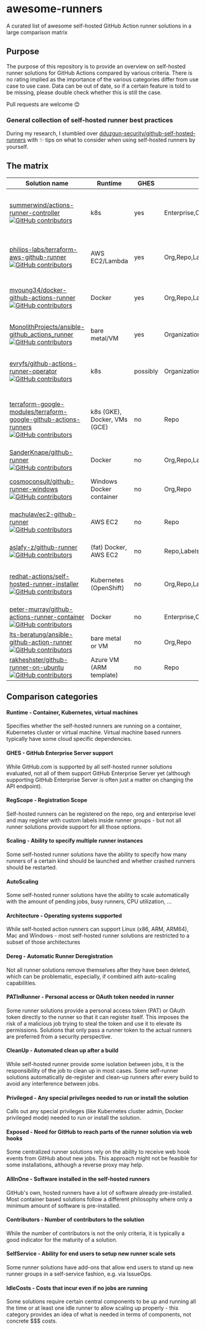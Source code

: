 # awesome-runners
A curated list of awesome self-hosted GitHub Action runner solutions in a large comparison matrix

## Purpose

The purpose of this repository is to provide an overview on self-hosted runner solutions for GitHub Actions compared by various criteria. There is no rating implied as the importance of the various categories differ from use case to use case.
Data can be out of date, so if a certain feature is told to be missing, please double check whether this is still the case.

Pull requests are welcome :blush:

### General collection of self-hosted runner best practices

During my research, I stumbled over [dduzgun-security/github-self-hosted-runners](https://github.com/dduzgun-security/github-self-hosted-runners) with :sparkles: tips on what to consider when using self-hosted runners by yourself.

## The matrix

| Solution name                                                                       | Runtime                       | GHES     | RegScope                                | Scaling                                    | AutoScaling                                             | Architecture           | Dereg                    | PATInRunner | CleanUp         | Privileged                        | Exposed                            | AllInOne                          | SelfService                      | IdleCosts                                                                 |
|-------------------------------------------------------------------------------------|-------------------------------|----------|-----------------------------------------|--------------------------------------------|---------------------------------------------------------|------------------------|--------------------------|-------------|-----------------|-----------------------------------|------------------------------------|-----------------------------------|----------------------------------|---------------------------------------------------------------------------|
| [summerwind/actions-runner-controller](https://github.com/summerwind/actions-runner-controller) [![GitHub contributors](https://img.shields.io/github/contributors/summerwind/actions-runner-controller.svg)](https://github.com/summerwind/actions-runner-controller/graphs/contributors/)                            | k8s                           | yes      | Enterprise,Org,Repo,Labels,RunnerGroups | yes (k8s manifests and dynamic scaling)    | pending+running jobs or percentage runners already busy | x86, AMD64, ARM, ARM64 | yes                      | no          | yes (ephemeral) | yes (install time, optional DInD) | no                                 | no                                | yes (IssueOps project available) | actions-runner controller + at least one pod per org runner               |
| [philips-labs/terraform-aws-github-runner](https://github.com/philips-labs/terraform-aws-github-runner) [![GitHub contributors](https://img.shields.io/github/contributors/philips-labs/terraform-aws-github-runner.svg)](https://github.com/philips-labs/terraform-aws-github-runner/graphs/contributors/)                        | AWS EC2/Lambda                | yes      | Org,Repo,Labels,RunnerGroups            | yes (Terraform config and dynamic scaling) | pending jobs in org/repo                                | x86, AMD64, ARM, ARM64 | yes                      | no          | no              | no                                | yes (GitHub check_run events)      | yes (at least intended this way)  | yes (IssueOps project available) | no (only Lambdas, KMS, queue service, API gateway)                        |
| [myoung34/docker-github-actions-runner](https://github.com/myoung34/docker-github-actions-runner) [![GitHub contributors](https://img.shields.io/github/contributors/myoung34/docker-github-actions-runner.svg)](https://github.com/myoung34/docker-github-actions-runner/graphs/contributors/)                           | Docker                        | yes      | Org,Repo,Labels,RunnerGroups            | docker-compose, Nomad and k8s examples     | no                                                      | x86, ARM64, ARM        | yes                      | yes         | no              | yes (DInD)                        | no                                 | no                                | no                               | no                                                                        |
| [MonolithProjects/ansible-github_actions_runner](https://github.com/MonolithProjects/ansible-github_actions_runner) [![GitHub contributors](https://img.shields.io/github/contributors/MonolithProjects/ansible-github_actions_runner.svg)](https://github.com/MonolithProjects/ansible-github_actions_runner/graphs/contributors/)                  | bare metal/VM                 | yes      | Organization,Repo                       | based on Ansible playbook                  | no                                                      | x86, AMD64, ARM, ARM64 | explicitly in playbook   | no          | no              | install Ansible agents            | Ansible agents                     | possible                          | no                               | Ansible agents                                                            |
| [evryfs/github-actions-runner-operator](https://github.com/evryfs/github-actions-runner-operator) [![GitHub contributors](https://img.shields.io/github/contributors/evryfs/github-actions-runner-operator.svg)](https://github.com/evryfs/github-actions-runner-operator/graphs/contributors/)                           | k8s                           | possibly | Organization,Repo                       | yes (k8s manifests)                        | no                                                      | x86                    | yes                      | no          | no              | yes (install time, optional DInD) | no                                 | no                                | no                               | actions-runner controller                                                 |
| [terraform-google-modules/terraform-google-github-actions-runners](https://github.com/terraform-google-modules/terraform-google-github-actions-runners) [![GitHub contributors](https://img.shields.io/github/contributors/terraform-google-modules/terraform-google-github-actions-runners.svg)](https://github.com/terraform-google-modules/terraform-google-github-actions-runners/graphs/contributors/)| k8s (GKE), Docker, VMs (GCE)  | no       | Repo                                    | based on Terraform config/k8s manifests    | only on k8s, based on pod CPU consumption (HPA metric)  | x86                    | only worked for Docker   | yes         | no              | no                                | no                                 | VMs could be configured like this | no                               | at least one idle runner to allow HPA to kick in based on CPU consumption |
| [SanderKnape/github-runner](https://github.com/SanderKnape/github-runner) [![GitHub contributors](https://img.shields.io/github/contributors/SanderKnape/github-runner.svg)](https://github.com/SanderKnape/github-runner/graphs/contributors/)                                       | Docker                        | no       | Org,Repo,Labels                         | k8s manifest example                       | no                                                      | x86                    | yes                      | yes         | no              | no                                | no                                 | no                                | no                               | no                                                                        |
| [cosmoconsult/github-runner-windows](https://github.com/cosmoconsult/github-runner-windows) [![GitHub contributors](https://img.shields.io/github/contributors/cosmoconsult/github-runner-windows.svg)](https://github.com/cosmoconsult/github-runner-windows/graphs/contributors/)                              | Windows Docker container      | no       | Org,Repo                                | docker compose example in blog             | no                                                      | win-x86                | replace but not remove   | yes         | no              | no                                | no                                 | no                                | no                               | no                                                                        |
| [machulav/ec2-github-runner](https://github.com/machulav/ec2-github-runner) [![GitHub contributors](https://img.shields.io/github/contributors/machulav/ec2-github-runner.svg)](https://github.com/machulav/ec2-github-runner/graphs/contributors/)                                      | AWS EC2                       | no       | Repo                                    | embedded in GitHub Actions workflow        | 1 runner per workflow run that requests it              | x86                    | part of Actions workflow | no          | yes (ephemeral) | no                                | embedded in GitHub Action workflow | possible                          | yes (Actions Workflow)           | no                                                                        |
| [aslafy-z/github-runner](https://github.com/aslafy-z/github-runner) [![GitHub contributors](https://img.shields.io/github/contributors/aslafy-z/github-runner.svg)](https://github.com/aslafy-z/github-runner/graphs/contributors/)                                          | (fat) Docker, AWS EC2         | no       | Repo,Labels                             | k8s and Nomad examples                     | no                                                      | x86                    | no                       | yes         | no              | optional to run DInD              | no                                 | yes (50G+ image with all tools)   | no                               | no                                                                        |
| [redhat-actions/self-hosted-runner-installer](https://github.com/redhat-actions/self-hosted-runner-installer) [![GitHub contributors](https://img.shields.io/github/contributors/redhat-actions/self-hosted-runner-installer.svg)](https://github.com/redhat-actions/self-hosted-runner-installer/graphs/contributors/)                     | Kubernetes (OpenShift)        | no       | Org,Repo,Labels                         | HELM chart parameters for k8s replica set  | no                                                      | x86                    | yes                      | yes         | no              | no                                | no                                 | no                                | no                               | no                                                                        |
| [peter-murray/github-actions-runner-container](https://github.com/peter-murray/github-actions-runner-container) [![GitHub contributors](https://img.shields.io/github/contributors/peter-murray/github-actions-runner-container.svg)](https://github.com/peter-murray/github-actions-runner-container/graphs/contributors/)                    | Docker                        | no       | Enterprise,Org,Repo,Labels,RunnerGroups | no                                         | no                                                      | x86                    | yes                      | yes         | yes             | no                                | no                                 | no                                | no                               | no                                                                        |
| [lts-beratung/ansible-github-action-runner](https://github.com/lts-beratung/ansible-github-action-runner) [![GitHub contributors](https://img.shields.io/github/contributors/lts-beratung/ansible-github-action-runner.svg)](https://github.com/lts-beratung/ansible-github-action-runner/graphs/contributors/)                       | bare metal or VM              | no       | Org,Repo                                | Ansible playbook                           | no                                                      | x86                    | yes                      | yes         | no              | install Ansible agents            | Ansible agents                     | possible                          | no                               | Ansible agents                                                            |
| [rakheshster/github-runner-on-ubuntu](https://github.com/rakheshster/github-runner-on-ubuntu) [![GitHub contributors](https://img.shields.io/github/contributors/rakheshster/github-runner-on-ubuntu.svg)](https://github.com/rakheshster/github-runner-on-ubuntu/graphs/contributors/)                             | Azure VM (ARM template)       | no       | Repo                                    | no                                         | no                                                      | x86                    | no                       | yes         | no              | no                                | no                                 | possible                          | no                               | no                                                                        |

## Comparison categories

#### Runtime - Container, Kubernetes, virtual machines

Specifies whether the self-hosted runners are running on a container, Kubernetes cluster or virtual machine. Virtual machine based runners typically have some cloud specific dependencies.

#### GHES - GitHub Enterprise Server support

While GitHub.com is supported by all self-hosted runner solutions evaluated, not all of them support GitHub Enterprise Server yet (although supporting GitHub Enterprise Server is often just a matter on changing the API endpoint).

#### RegScope - Registration Scope

Self-hosted runners can be registered on the repo, org and enterprise level and may register with custom labels inside runner groups - but not all runner solutions provide support for all those options.

#### Scaling - Ability to specify multiple runner instances

Some self-hosted runner solutions have the ability to specify how many runners of a certain kind should be launched and whether crashed runners should be restarted.

#### AutoScaling

Some self-hosted runner solutions have the ability to scale automatically with the amount of pending jobs, busy runners, CPU utilization, ...

#### Architecture - Operating systems supported

While self-hosted action runners can support Linux (x86, ARM, ARM64), Mac and Windows - most self-hosted runner solutions are restricted to a subset of those architectures

#### Dereg - Automatic Runner Deregistration

Not all runner solutions remove themselves after they have been deleted, which can be problematic, especially, if combined aith auto-scaling capabilities.

#### PATInRunner - Personal access or OAuth token needed in runner

Some runner solutions provide a personal access token (PAT) or OAuth token directly to the runner so that it can register itself. This imposes the risk of a malicious job trying to steal the token and use it to elevate its permissions. Solutions that only pass a runner token to the actual runners are preferred from a security perspective.

#### CleanUp - Automated clean up after a build

While self-hosted runner provide some isolation between jobs, it is the responsibility of the job to clean up in most cases. Some self-runner solutions automatically de-register and clean-up runners after every build to avoid any interference between jobs.


#### Privileged - Any special privileges needed to run or install the solution

Calls out any special privileges (like Kubernetes cluster admin, Docker privileged mode) needed to run or install the solution.

#### Exposed - Need for GitHub to reach parts of the runner solution via web hooks

Some centralized runner solutions rely on the ability to receive web hook events from GitHub about new jobs. This approach might not be feasible for some installations, although a reverse proxy may help.

#### AllInOne - Software installed in the self-hosted runners

GitHub's own, hosted runners have a lot of software already pre-installed. Most container based solutions follow a different philosophy where only a minimum amount of software is pre-installed.

#### Contributors - Number of contributors to the solution

While the number of contributors is not the only criteria, it is typically a good indicator for the maturity of a solution.

#### SelfService - Ability for end users to setup new runner scale sets

Some runner solutions have add-ons that allow end users to stand up new runner groups in a self-service fashion, e.g. via IssueOps.

#### IdleCosts - Costs that incur even if no jobs are running

Some solutions require certain central components to be up and running all the time or at least one idle runner to allow scaling up properly - this category provides an idea of what is needed in terms of components, not concrete $$$ costs.

